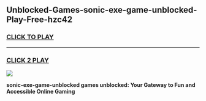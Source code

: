 
## Unblocked-Games-sonic-exe-game-unblocked-Play-Free-hzc42
<h3>
<a href="https://premium76.site?title=sonic-exe-game-unblocked&ref=23A">CLICK TO PLAY</a></h3>
<hr>

<h3>
<a href="https://premium76.site?title=sonic-exe-game-unblocked&ref=23A">CLICK 2 PLAY</a>
  
</h3>

<a href="https://premium76.site?title=sonic-exe-game-unblocked&ref=23A"><img src="https://clearcache.store/games.png"></a>


**sonic-exe-game-unblocked games unblocked: Your Gateway to Fun and Accessible Online Gaming**
